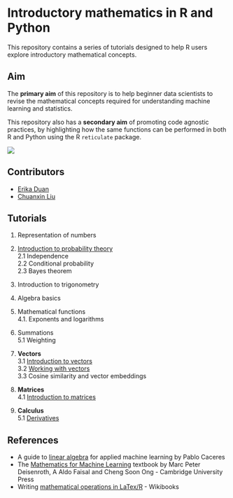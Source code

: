 # Introductory mathematics in R and Python

This repository contains a series of tutorials designed to help R users explore introductory mathematical concepts.

## Aim

The **primary aim** of this repository is to help beginner data scientists to revise the mathematical concepts required for understanding machine learning and statistics.

This repository also has a **secondary aim** of promoting code agnostic practices, by highlighting how the same functions can be performed in both R and Python using the R `reticulate` package.

![](https://github.com/erikaduan/Introductory-maths-in-R-and-Python/blob/master/figures/repo_logo.jpg)

## Contributors

+ [Erika Duan](https://github.com/erikaduan/)
+ [Chuanxin Liu](https://github.com/codetrainee)

## Tutorials

1. Representation of numbers  

2. [Introduction to probability theory](https://github.com/erikaduan/maths_in_r_and_python/blob/master/tutorials/probability-introduction_to_probability.md)  
   2.1 Independence  
   2.2 Conditional probability  
   2.3 Bayes theorem  

3. Introduction to trigonometry  

4. Algebra basics  

5. Mathematical functions  
4.1. Exponents and logarithms  

5. Summations  
5.1 Weighting

1. **Vectors**  
   3.1 [Introduction to vectors](https://github.com/erikaduan/Introductory-maths-in-R-and-Python/blob/master/03_scripts/03_vectors-introduction.md)  
   3.2 [Working with vectors](https://github.com/erikaduan/Introductory-maths-in-R-and-Python/blob/master/03_scripts/03_vectors-properties.md)  
   3.3 Cosine similarity and vector embeddings  

2. **Matrices**  
    4.1 [Introduction to matrices](https://github.com/erikaduan/Introductory-maths-in-R-and-Python/blob/master/03_scripts/04_matrices-introduction.md)  

3. **Calculus**  
    5.1 [Derivatives](https://github.com/erikaduan/Introductory-maths-in-R-and-Python/blob/master/03_scripts/05_calculus-derivatives.md)   

## References  

+ A guide to [linear algebra](https://pabloinsente.github.io/intro-linear-algebra) for applied machine learning by Pablo Caceres  
+ The [Mathematics for Machine Learning](https://mml-book.github.io/book/mml-book.pdf) textbook by Marc Peter Deisenroth, A Aldo Faisal and Cheng Soon Ong - Cambridge University Press  
+ Writing [mathematical operations in LaTex/R](https://en.wikibooks.org/wiki/LaTeX/Mathematics#Fractions_and_Binomials) - Wikibooks